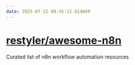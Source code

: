 ```yaml
---
date: 2025-07-22 08:45:12.614869
---
```


# [restyler/awesome-n8n](https://github.com/restyler/awesome-n8n)

Curated list of n8n workflow automation resources
